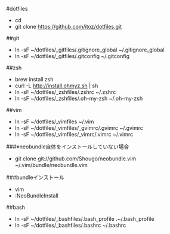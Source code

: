 #dotfiles

 - cd
 - git clone https://github.com/itoz/dotfiles.git

##git

 - ln -sF ~/dotfiles/_gitfiles/.gitignore_global ~/.gitignore_global
 - ln -sF ~/dotfiles/_gitfiles/.gitconfig ~/.gitconfig

##zsh
 - brew install zsh
 - curl -L http://install.ohmyz.sh | sh
 - ln -sF ~/dotfiles/_zshfiles/.zshrc ~/.zshrc 
 - ln -sF ~/dotfiles/_zshfiles/.oh-my-zsh ~/.oh-my-zsh 

##vim
 - ln -sF ~/dotfiles/_vimfiles ~/.vim
 - ln -sF ~/dotfiles/_vimfiles/_gvimrc/.gvimrc ~/.gvimrc
 - ln -sF ~/dotfiles/_vimfiles/_vimrc/.vimrc ~/.vimrc

###※neobundle自体をインストールしていない場合
 - git clone git://github.com/Shougo/neobundle.vim ~/.vim/bundle/neobundle.vim

###bundleインストール
 - vim
 - :NeoBundleInstall


##bash
 - ln -sF ~/dotfiles/_bashfiles/.bash_profile .~/.bash_profile
 - ln -sF ~/dotfiles/_bashfiles/.bashrc ~/.bashrc


